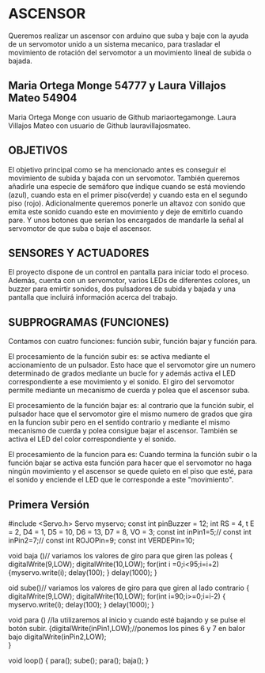 # ASCENSOR

Queremos realizar un ascensor con arduino que suba y baje con la ayuda de un servomotor unido a un sistema mecanico, para trasladar el movimiento de rotación del servomotor a un movimiento lineal de subida o bajada.

## Maria Ortega Monge 54777 y Laura Villajos Mateo 54904
Maria Ortega Monge con usuario de Github mariaortegamonge.
Laura Villajos Mateo con usuario de Github lauravillajosmateo.

## OBJETIVOS

El objetivo principal como se ha mencionado antes es conseguir el movimiento de subida y bajada con un servomotor.
También queremos añadirle una especie de semáforo que indique cuando se está moviendo (azul), cuando esta en el primer piso(verde) y cuando esta en el segundo piso (rojo).
Adicionalmente queremos ponerle un altavoz con sonido que emita este sonido cuando este en movimiento y deje de emitirlo cuando pare.
Y unos botones que serían los encargados de mandarle la señal al servomotor de que suba o baje el ascensor.

## SENSORES Y ACTUADORES

El proyecto dispone de un control en pantalla para iniciar todo el proceso. Además, cuenta con un servomotor, varios LEDs de diferentes colores, un buzzer para emirtir sonidos, dos pulsadores de subida y bajada y una pantalla que incluirá información acerca del trabajo.

## SUBPROGRAMAS (FUNCIONES)
Contamos con cuatro funciones: función subir, función bajar y función para.

El procesamiento de la función subir es: se activa mediante el accionamiento de un pulsador. Esto hace que el servomotor gire un numero determinado de grados mediante un bucle for y además activa el LED correspondiente a ese movimiento y el sonido. El giro del servomotor permite mediante un mecanismo de cuerda y polea que el ascensor suba.

El procesamiento de la función bajar es: al contrario que la función subir, el pulsador hace que el servomotor gire el mismo numero de grados que gira en la funcion subir pero en el sentido contrario y mediante el mismo mecanismo de cuerda y polea consigue bajar el ascensor. También se activa el LED del color correspondiente y el sonido.

El procesamiento de la funcion para es: Cuando termina la función subir o la función bajar se activa esta función para hacer que el servomotor no haga ningún movimiento y el ascensor se quede quieto en el piso que esté, para el sonido y enciende el LED que le corresponde a este "movimiento".


## Primera Versión 

#include <Servo.h>
Servo myservo;
const int pinBuzzer = 12;
int RS = 4, t E = 2, D4 = 1, D5 = 10, D6 = 13,
D7 = 8, VO = 3;
const int  inPin1=5;//
const int  inPin2=7;//
const int  ROJOPin=9;
const int  VERDEPin=10;

void baja ()// variamos los valores de giro para que giren las poleas
{ 
digitalWrite(9,LOW);
digitalWrite(10,LOW);
 for(int i =0;i<95;i=i+2)
 {myservo.write(i);
  delay(100);
 }
 delay(1000); 
}

oid sube()// variamos los valores de giro para
 que giren al lado contrario
{
digitalWrite(9,LOW);
digitalWrite(10,LOW);
 for(int i=90;i>=0;i=i-2)
 {
  myservo.write(i);
  delay(100);
 }
 delay(1000);
}

void para () //la utilizaremos al inicio y cuando esté bajando y 
se pulse el botón subir.
{digitalWrite(inPin1,LOW);//ponemos los pines  6 y 7 en 
balor bajo
digitalWrite(inPin2,LOW);      
}

void loop() {
para();
  sube();
  para();
  baja();
  }





